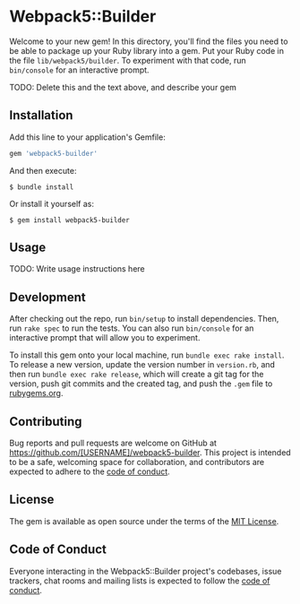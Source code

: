 # Webpack5::Builder

Welcome to your new gem! In this directory, you'll find the files you need to be able to package up your Ruby library into a gem. Put your Ruby code in the file `lib/webpack5/builder`. To experiment with that code, run `bin/console` for an interactive prompt.

TODO: Delete this and the text above, and describe your gem

## Installation

Add this line to your application's Gemfile:

```ruby
gem 'webpack5-builder'
```

And then execute:

    $ bundle install

Or install it yourself as:

    $ gem install webpack5-builder

## Usage

TODO: Write usage instructions here

## Development

After checking out the repo, run `bin/setup` to install dependencies. Then, run `rake spec` to run the tests. You can also run `bin/console` for an interactive prompt that will allow you to experiment.

To install this gem onto your local machine, run `bundle exec rake install`. To release a new version, update the version number in `version.rb`, and then run `bundle exec rake release`, which will create a git tag for the version, push git commits and the created tag, and push the `.gem` file to [rubygems.org](https://rubygems.org).

## Contributing

Bug reports and pull requests are welcome on GitHub at https://github.com/[USERNAME]/webpack5-builder. This project is intended to be a safe, welcoming space for collaboration, and contributors are expected to adhere to the [code of conduct](https://github.com/[USERNAME]/webpack5-builder/blob/master/CODE_OF_CONDUCT.md).

## License

The gem is available as open source under the terms of the [MIT License](https://opensource.org/licenses/MIT).

## Code of Conduct

Everyone interacting in the Webpack5::Builder project's codebases, issue trackers, chat rooms and mailing lists is expected to follow the [code of conduct](https://github.com/[USERNAME]/webpack5-builder/blob/master/CODE_OF_CONDUCT.md).

